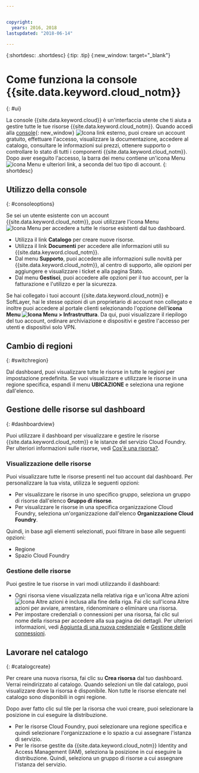 ```yaml
---


copyright:
  years: 2016, 2018
lastupdated: "2018-06-14"

---
```


{:shortdesc: .shortdesc}
{:tip: .tip}
{:new_window: target="_blank"}

# Come funziona la console {{site.data.keyword.cloud_notm}}
{: #ui}

La console {{site.data.keyword.cloud}} è un'interfaccia utente che ti aiuta a gestire tutte le tue risorse {{site.data.keyword.cloud_notm}}. Quando accedi alla [console](https://console.bluemix.net){: new_window} ![Icona link esterno](../icons/launch-glyph.svg "Icona link esterno"), puoi creare un account gratuito, effettuare l'accesso, visualizzare la documentazione, accedere al catalogo, consultare le informazioni sui prezzi, ottenere supporto o controllare lo stato di tutti i componenti {{site.data.keyword.cloud_notm}}. Dopo aver eseguito l'accesso, la barra dei menu contiene un'icona Menu ![icona Menu](../icons/icon_hamburger.svg) e ulteriori link, a seconda del tuo tipo di account.
{: shortdesc}

## Utilizzo della console
{: #consoleoptions}

Se sei un utente esistente con un account {{site.data.keyword.cloud_notm}}, puoi utilizzare l'icona Menu ![Icona Menu](../icons/icon_hamburger.svg) per accedere a tutte le risorse esistenti dal tuo dashboard.
  * Utilizza il link **Catalogo** per creare nuove risorse.
  * Utilizza il link **Documenti** per accedere alle informazioni utili su {{site.data.keyword.cloud_notm}}.
  * Dal menu **Supporto**, puoi accedere alle informazioni sulle novità per {{site.data.keyword.cloud_notm}}, al centro di supporto, alle opzioni per aggiungere e visualizzare i ticket e alla pagina Stato.
  * Dal menu **Gestisci**, puoi accedere alle opzioni per il tuo account, per la fatturazione e l'utilizzo e per la sicurezza.

Se hai collegato i tuoi account {{site.data.keyword.cloud_notm}} e SoftLayer, hai le stesse opzioni di un proprietario di account non collegato e inoltre puoi accedere al portale clienti selezionando l'opzione dell'**icona Menu  ![Icona Menu](../icons/icon_hamburger.svg)  > Infrastruttura**. Da qui, puoi visualizzare il riepilogo del tuo account, ordinare archiviazione e dispositivi e gestire l'accesso per utenti e dispositivi solo VPN.

## Cambio di regioni
{: #switchregion}

Dal dashboard, puoi visualizzare tutte le risorse in tutte le regioni per impostazione predefinita. Se vuoi visualizzare e utilizzare le risorse in una regione specifica, espandi il menu **UBICAZIONE** e seleziona una regione dall'elenco. 

## Gestione delle risorse sul dashboard
{: #dashboardview}

Puoi utilizzare il dashboard per visualizzare e gestire le risorse {{site.data.keyword.cloud_notm}} e le istanze del servizio Cloud Foundry. Per ulteriori informazioni sulle risorse, vedi [Cos'è una risorsa?](/docs/resources/acct_resources.html#resource).

### Visualizzazione delle risorse

Puoi visualizzare tutte le risorse presenti nel tuo account dal dashboard. Per personalizzare la tua vista, utilizza le seguenti opzioni:

  * Per visualizzare le risorse in uno specifico gruppo, seleziona un gruppo di risorse dall'elenco **Gruppo di risorse**.
  * Per visualizzare le risorse in una specifica organizzazione Cloud Foundry, seleziona un'organizzazione dall'elenco **Organizzazione Cloud Foundry**.

Quindi, in base agli elementi selezionati, puoi filtrare in base alle seguenti opzioni:

  * Regione
  * Spazio Cloud Foundry

### Gestione delle risorse

Puoi gestire le tue risorse in vari modi utilizzando il dashboard:

  * Ogni risorsa viene visualizzata nella relativa riga e un'icona Altre azioni  ![Icona Altre azioni](../icons/overflow-menu.svg)  è inclusa alla fine della riga. Fai clic sull'icona Altre azioni per avviare, arrestare, ridenominare o eliminare una risorsa.
  * Per impostare credenziali o connessioni per una risorsa, fai clic sul nome della risorsa per accedere alla sua pagina dei dettagli. Per ulteriori informazioni, vedi [Aggiunta di una nuova credenziale](/docs/resources/service_credentials.html) e [Gestione delle connessioni](/docs/resources/connecting_apps.html#connect_app).

## Lavorare nel catalogo
{: #catalogcreate}

Per creare una nuova risorsa, fai clic su **Crea risorsa** dal tuo dashboard. Verrai reindirizzato al catalogo. Quando selezioni un tile dal catalogo, puoi visualizzare dove la risorsa è disponibile. Non tutte le risorse elencate nel catalogo sono disponibili in ogni regione.

Dopo aver fatto clic sul tile per la risorsa che vuoi creare, puoi selezionare la posizione in cui eseguire la distribuzione.

  * Per le risorse Cloud Foundry, puoi selezionare una regione specifica e quindi selezionare l'organizzazione e lo spazio a cui assegnare l'istanza di servizio.
  * Per le risorse gestite da {{site.data.keyword.cloud_notm}} Identity and Access Management (IAM), seleziona la posizione in cui eseguire la distribuzione. Quindi, seleziona un gruppo di risorse a cui assegnare l'istanza del servizio.
